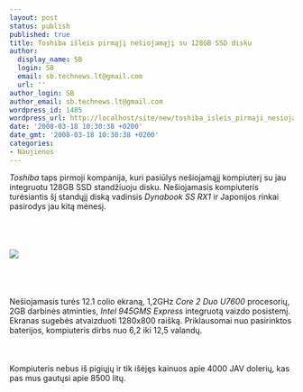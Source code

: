 ```yaml
---
layout: post
status: publish
published: true
title: Toshiba išleis pirmąjį nešiojamąjį su 128GB SSD disku
author:
  display_name: SB
  login: SB
  email: sb.technews.lt@gmail.com
  url: ''
author_login: SB
author_email: sb.technews.lt@gmail.com
wordpress_id: 1485
wordpress_url: http://localhost/site/new/toshiba_isleis_pirmaji_nesiojamaji_su_128gb_ssd_disku/
date: '2008-03-18 10:30:38 +0200'
date_gmt: '2008-03-18 10:30:38 +0200'
categories:
- Naujienos
---
```

<p><i>Toshiba</i> taps pirmoji kompanija, kuri pasiūlys nešiojamąjį kompiuterį su jau integruotu 128GB SSD standžiuoju disku. Nešiojamasis kompiuteris turėsiantis šį standųjį diską vadinsis <i>Dynabook SS RX1</i> ir Japonijos rinkai pasirodys jau kitą mėnesį.<br />
<br><br />
<br><br><img src="http://img329.imageshack.us/img329/6668/toshibake2.jpg"><br><br />
<br><br />
<br>Nešiojamasis turės 12.1 colio ekraną, 1,2GHz <i>Core 2 Duo U7600</i> procesorių, 2GB darbinės atminties, <i>Intel 945GMS Express</i> integruotą vaizdo posistemį. Ekranas sugebės atvaizduoti 1280x800 raišką. Priklausomai nuo pasirinktos baterijos, kompiuteris dirbs nuo 6,2 iki 12,5 valandų.<br />
<br><br />
<br>Kompiuteris nebus iš pigiųjų ir tik išėjęs kainuos apie 4000 JAV dolerių, kas pas mus gautųsi apie 8500 litų.</p>
